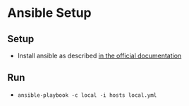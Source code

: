 # Ansible Setup

## Setup

* Install ansible as described [in the official documentation](https://docs.ansible.com/ansible/latest/installation_guide/installation_distros.html#installing-ansible-on-ubuntu)


## Run

* `ansible-playbook -c local -i hosts local.yml`
